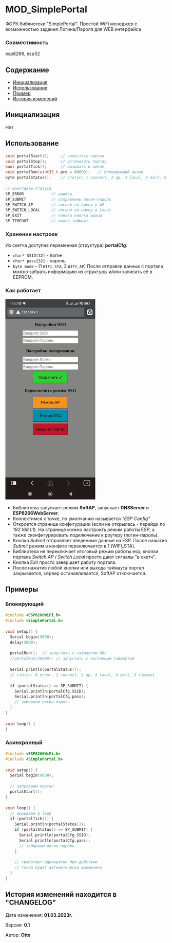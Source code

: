 # MOD_SimplePortal
ФОРК библиотеки "SimplePortal". Простой WiFi менеджер с возможностью задания Логина/Пароля для WEB интерфейса

### Совместимость
esp8266, esp32

## Содержание
- [Инициализация](#init)
- [Использование](#usage)
- [Пример](#example)
- [История изменений](#history)


<a id="init"></a>
## Инициализация
Нет

<a id="usage"></a>
## Использование
```cpp
void portalStart();     // запустить портал
void portalStop();      // остановить портал
bool portalTick();      // вызывать в цикле
void portalRun(uint32_t prd = 60000);   // блокирующий вызов
byte portalStatus();    // статус: 1 connect, 2 ap, 3 local, 4 exit, 5 timeout

// константы статуса
SP_ERROR            // ошибка
SP_SUBMIT           // отправлены логин-пароль
SP_SWITCH_AP        // сигнал на смену в AP
SP_SWITCH_LOCAL     // сигнал на смену в Local
SP_EXIT             // нажата кнопка выход
SP_TIMEOUT          // вышел таймаут
```

### Хранение настроек
Из скетча доступна переменная (структура) **portalCfg**:
- `char* SSID[32]` - логин
- `char* pass[32]` - пароль
- `byte mode` - (1 `WIFI_STA`, 2 `WIFI_AP`)
После отправки данных с портала можно забрать информацию из структуры и/или записать её в EEPROM.

### Как работает
![demo](/doc/demo.png)
- Библиотека запускает режим **SoftAP**, запускает **DNSServer** и **ESP8266WebServer**.
- Коннектимся к точке, по умолчанию называется *"ESP Config"*
- Откроется страница конфигурации (если не открылась - перейди по *192.168.1.1*). На странице можно 
настроить режим работы ESP, а также сконфигурировать подключение к роутеру (логин-пароль).
- Кнопка *Submit* отправляет введённые данные на ESP. После нажатия *Submit* режим в конфиге переключается в 1 (WIFI_STA).
- Библиотека не переключает итоговый режим работы esp, кнопки портала *Switch AP* / *Switch Local* просто дают сигналы "в скетч".
- Кнопка Exit просто завершает работу портала.
- После нажатия любой кнопки или выхода таймаута портал закрывается, сервер останавливается, SoftAP отключается.

<a id="example"></a>
## Примеры
### Блокирующий
```cpp
#include <ESP8266WiFi.h>
#include <SimplePortal.h>

void setup() {
  Serial.begin(9600);
  delay(3000);
  
  portalRun();  // запустить с таймаутом 60с
  //portalRun(30000); // запустить с кастомным таймаутом
  
  Serial.println(portalStatus());
  // статус: 0 error, 1 connect, 2 ap, 3 local, 4 exit, 5 timeout
  
  if (portalStatus() == SP_SUBMIT) {
    Serial.println(portalCfg.SSID);
    Serial.println(portalCfg.pass);
    // забираем логин-пароль
  }
}

void loop() {
}
```

### Асинхронный
```cpp
#include <ESP8266WiFi.h>
#include <SimplePortal.h>

void setup() {
  Serial.begin(9600);

  // запускаем портал
  portalStart();
}

void loop() {
  // вызываем в loop
  if (portalTick()) {
    Serial.println(portalStatus());
    if (portalStatus() == SP_SUBMIT) {
      Serial.println(portalCfg.SSID);
      Serial.println(portalCfg.pass);
      // забираем логин-пароль
    }

    // сработает однократно при действии
    // точка будет автоматически выключена
  }
}
```


<a id="history"></a>
## История изменений находится в **"CHANGELOG"**

  Дата изменения: **01.03.2023г.**
  
  Версия: **0.1**
  
  Автор: **Otto**

